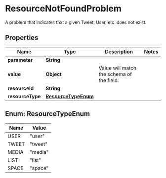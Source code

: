 

# ResourceNotFoundProblem

A problem that indicates that a given Tweet, User, etc. does not exist.

## Properties

Name | Type | Description | Notes
------------ | ------------- | ------------- | -------------
**parameter** | **String** |  | 
**value** | **Object** | Value will match the schema of the field. | 
**resourceId** | **String** |  | 
**resourceType** | [**ResourceTypeEnum**](#ResourceTypeEnum) |  | 



## Enum: ResourceTypeEnum

Name | Value
---- | -----
USER | &quot;user&quot;
TWEET | &quot;tweet&quot;
MEDIA | &quot;media&quot;
LIST | &quot;list&quot;
SPACE | &quot;space&quot;



